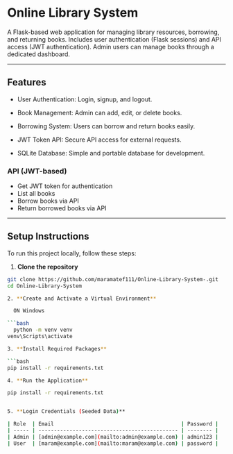# Online Library System

A Flask-based web application for managing library resources, borrowing, and returning books. Includes user authentication (Flask sessions) and API access (JWT authentication). Admin users can manage books through a dedicated dashboard.

---

## Features

- User Authentication: Login, signup, and logout.

- Book Management: Admin can add, edit, or delete books.

- Borrowing System: Users can borrow and return books easily.

- JWT Token API: Secure API access for external requests.

- SQLite Database: Simple and portable database for development.

### API (JWT-based)
- Get JWT token for authentication
- List all books
- Borrow books via API
- Return borrowed books via API

---

## Setup Instructions

To run this project locally, follow these steps:

1. **Clone the repository**
```bash
git clone https://github.com/maramatef111/Online-Library-System-.git
cd Online-Library-System

2. **Create and Activate a Virtual Environment**

  ON Windows

```bash
  python -m venv venv
venv\Scripts\activate

3. **Install Required Packages**

```bash
pip install -r requirements.txt

4. **Run the Application**

pip install -r requirements.txt


5. **Login Credentials (Seeded Data)**

| Role  | Email                                         | Password |
| ----- | --------------------------------------------- | -------- |
| Admin | [admin@example.com](mailto:admin@example.com) | admin123 |
| User  | [maram@example.com](mailto:maram@example.com) | password |







